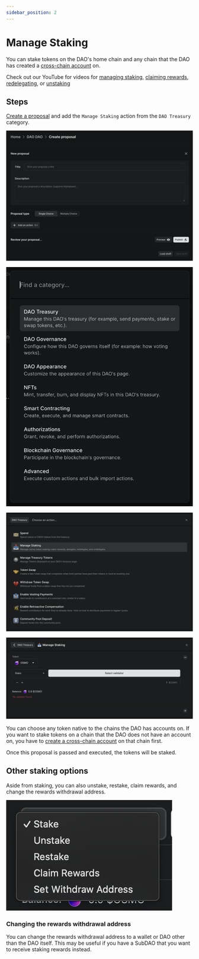 ```yaml
---
sidebar_position: 2
---
```


# Manage Staking

You can stake tokens on the DAO's home chain and any chain that the DAO has created a [cross-chain account](/how-to/how-to-manage-cross-chain-tokens) on.

Check out our YouTube for videos for [managing staking](https://youtu.be/DQzT3T_tPF8), [claiming rewards](https://youtu.be/SLJTuZMra7c), [redelegating](https://youtu.be/Jvx6Cd48EZw), or [unstaking](https://youtu.be/NToj_x_fid8)

## Steps

[Create a proposal](/how-to/how-to-create-a-proposal) and add the `Manage Staking` action from the `DAO Treasury` category.

![Create proposal form](/img/features/proposals/single-choice-proposal.png)

![DAO Treasury category in Add an action modal](/img/how-to/add-action-modal-dao-treasury-category.png)

![Manage Staking action in DAO Treasury category](/img/how-to/manage-staking-action-dao-treasury-category.png)

![Manage Staking action](/img/how-to/manage-staking-action.png)

You can choose any token native to the chains the DAO has accounts on. If you want to stake tokens on a chain that the DAO does not have an account on, you have to [create a cross-chain account](../how-to-manage-cross-chain-tokens) on that chain first.

Once this proposal is passed and executed, the tokens will be staked.

## Other staking options

Aside from staking, you can also unstake, restake, claim rewards, and change the rewards withdrawal address.

![Staking options](/img/how-to/staking-options.png)

### Changing the rewards withdrawal address

You can change the rewards withdrawal address to a wallet or DAO other than the DAO itself. This may be useful if you have a SubDAO that you want to receive staking rewards instead.
